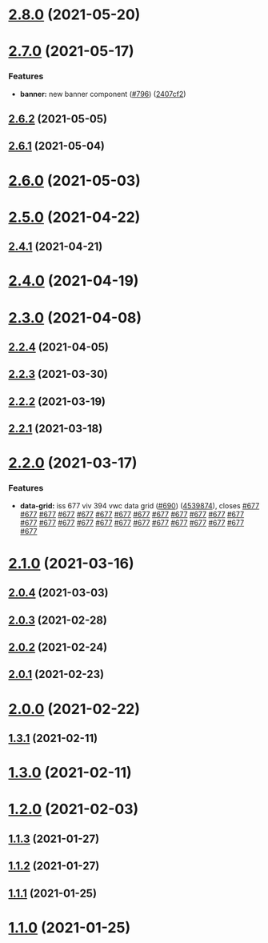 # [2.8.0](https://github.com/Vonage/vivid/compare/v2.7.0...v2.8.0) (2021-05-20)



# [2.7.0](https://github.com/Vonage/vivid/compare/v2.6.2...v2.7.0) (2021-05-17)


### Features

* **banner:** new banner component ([#796](https://github.com/Vonage/vivid/issues/796)) ([2407cf2](https://github.com/Vonage/vivid/commit/2407cf245f2650ef01597ca91e70087a3b86c88c))



## [2.6.2](https://github.com/Vonage/vivid/compare/v2.6.1...v2.6.2) (2021-05-05)



## [2.6.1](https://github.com/Vonage/vivid/compare/v2.6.0...v2.6.1) (2021-05-04)



# [2.6.0](https://github.com/Vonage/vivid/compare/v2.5.0...v2.6.0) (2021-05-03)



# [2.5.0](https://github.com/Vonage/vivid/compare/v2.4.1...v2.5.0) (2021-04-22)



## [2.4.1](https://github.com/Vonage/vivid/compare/v2.4.0...v2.4.1) (2021-04-21)



# [2.4.0](https://github.com/Vonage/vivid/compare/v2.3.0...v2.4.0) (2021-04-19)



# [2.3.0](https://github.com/Vonage/vivid/compare/v2.2.4...v2.3.0) (2021-04-08)



## [2.2.4](https://github.com/Vonage/vivid/compare/v2.2.3...v2.2.4) (2021-04-05)



## [2.2.3](https://github.com/Vonage/vivid/compare/v2.2.2...v2.2.3) (2021-03-30)



## [2.2.2](https://github.com/Vonage/vivid/compare/v2.2.1...v2.2.2) (2021-03-19)



## [2.2.1](https://github.com/Vonage/vivid/compare/v2.2.0...v2.2.1) (2021-03-18)



# [2.2.0](https://github.com/Vonage/vivid/compare/v2.1.0...v2.2.0) (2021-03-17)


### Features

* **data-grid:** iss 677 viv 394 vwc data grid ([#690](https://github.com/Vonage/vivid/issues/690)) ([4539874](https://github.com/Vonage/vivid/commit/45398741a3d7c8f1840a13d00bd485f2bec6726b)), closes [#677](https://github.com/Vonage/vivid/issues/677) [#677](https://github.com/Vonage/vivid/issues/677) [#677](https://github.com/Vonage/vivid/issues/677) [#677](https://github.com/Vonage/vivid/issues/677) [#677](https://github.com/Vonage/vivid/issues/677) [#677](https://github.com/Vonage/vivid/issues/677) [#677](https://github.com/Vonage/vivid/issues/677) [#677](https://github.com/Vonage/vivid/issues/677) [#677](https://github.com/Vonage/vivid/issues/677) [#677](https://github.com/Vonage/vivid/issues/677) [#677](https://github.com/Vonage/vivid/issues/677) [#677](https://github.com/Vonage/vivid/issues/677) [#677](https://github.com/Vonage/vivid/issues/677) [#677](https://github.com/Vonage/vivid/issues/677) [#677](https://github.com/Vonage/vivid/issues/677) [#677](https://github.com/Vonage/vivid/issues/677) [#677](https://github.com/Vonage/vivid/issues/677) [#677](https://github.com/Vonage/vivid/issues/677) [#677](https://github.com/Vonage/vivid/issues/677) [#677](https://github.com/Vonage/vivid/issues/677) [#677](https://github.com/Vonage/vivid/issues/677) [#677](https://github.com/Vonage/vivid/issues/677) [#677](https://github.com/Vonage/vivid/issues/677) [#677](https://github.com/Vonage/vivid/issues/677) [#677](https://github.com/Vonage/vivid/issues/677) [#677](https://github.com/Vonage/vivid/issues/677)



# [2.1.0](https://github.com/Vonage/vivid/compare/v2.0.4...v2.1.0) (2021-03-16)



## [2.0.4](https://github.com/Vonage/vivid/compare/v2.0.3...v2.0.4) (2021-03-03)



## [2.0.3](https://github.com/Vonage/vivid/compare/v2.0.2...v2.0.3) (2021-02-28)



## [2.0.2](https://github.com/Vonage/vivid/compare/v2.0.1...v2.0.2) (2021-02-24)



## [2.0.1](https://github.com/Vonage/vivid/compare/v2.0.0...v2.0.1) (2021-02-23)



# [2.0.0](https://github.com/Vonage/vivid/compare/v1.3.1...v2.0.0) (2021-02-22)



## [1.3.1](https://github.com/Vonage/vivid/compare/v1.3.0...v1.3.1) (2021-02-11)



# [1.3.0](https://github.com/Vonage/vivid/compare/v1.2.0...v1.3.0) (2021-02-11)



# [1.2.0](https://github.com/Vonage/vivid/compare/v1.1.3...v1.2.0) (2021-02-03)



## [1.1.3](https://github.com/Vonage/vivid/compare/v1.1.2...v1.1.3) (2021-01-27)



## [1.1.2](https://github.com/Vonage/vivid/compare/v1.1.1...v1.1.2) (2021-01-27)



## [1.1.1](https://github.com/Vonage/vivid/compare/v1.1.0...v1.1.1) (2021-01-25)



# [1.1.0](https://github.com/Vonage/vivid/compare/v1.0.4...v1.1.0) (2021-01-25)



